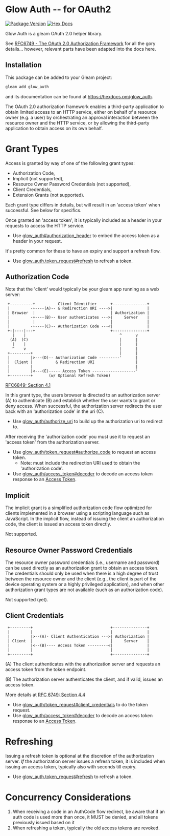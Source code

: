 # Glow Auth -- for OAuth2

[![Package Version](https://img.shields.io/hexpm/v/glow_auth)](https://hex.pm/packages/glow_auth)
[![Hex Docs](https://img.shields.io/badge/hex-docs-ffaff3)](https://hexdocs.pm/glow_auth/)

Glow Auth is a gleam OAuth 2.0 helper library.

See [RFC6749 - The OAuth 2.0 Authorization Framework](https://datatracker.ietf.org/doc/html/rfc6749)
for all the gory details... however, relevant parts have been adapted
into the docs here.

## Installation

This package can be added to your Gleam project:

```sh
gleam add glow_auth
```

and its documentation can be found at <https://hexdocs.pm/glow_auth>.

The OAuth 2.0 authorization framework enables a third-party
application to obtain limited access to an HTTP service, either on
behalf of a resource owner (e.g. a user) by orchestrating an approval
interaction between the resource owner and the HTTP service, or by
allowing the third-party application to obtain access on its own behalf.


# Grant Types

Access is granted by way of one of the following grant types:

 * Authorization Code, 
 * Implicit (not supported),
 * Resource Owner Password Credentials (not supported), 
 * Client Credentials,
 * Extension Grants (not supported).

Each grant type differs in details, but will result in an 'access token'
when successful. See below for specifics.

Once granted an 'access token', it is typically included as a header
in your requests to access the HTTP service.

 * Use [glow_auth#authorization_header](./glow_auth.html#authorization_header)
   to embed the access token as a header in your request.

It's pretty common for these to have an expiry and support a refresh flow.

 * Use [glow_auth.token_request#refresh](./glow_auth/token_request.html#refresh)
   to refresh a token.

## Authorization Code

Note that the 'client' would typically be your gleam app running as a
web server:

     +----------+          Client Identifier      +---------------+
     |         -+----(A)-- & Redirection URI ---->|               |
     | Browser  |                                 | Authorization |
     |         -+----(B)-- User authenticates --->|     Server    |
     |          |                                 |               |
     |         -+----(C)-- Authorization Code ---<|               |
     +-|----|---+                                 +---------------+
       |    |                                         ^      v
      (A)  (C)                                        |      |
       |    |                                         |      |
       ^    v                                         |      |
     +---------+                                      |      |
     |         |>---(D)-- Authorization Code ---------'      |
     |  Client |          & Redirection URI                  |
     |         |                                             |
     |         |<---(E)----- Access Token -------------------'
     +---------+       (w/ Optional Refresh Token)

[RFC6849: Section 4.1]( https://datatracker.ietf.org/doc/html/rfc6749#section-4.1 )

In this grant type, the users browser is directed to an authorization
server (A) to authenticate (B) and establish whether the user wants to
grant or deny access. When successful, the authorization server
redirects the user back with an 'authorization code' in the uri (C).

 * Use [glow_auth/authorize_uri](./glow_auth/authorize_uri.html) to build up the
   authorization uri to redirect to. 

After receiving the 'authorization code' you must use it to request an
'access token' from the authorization server.

 * Use [glow_auth/token_request#authorize_code](./glow_auth/token_request.html#authorize_code)
   to request an access token.
   * Note: must include the redirection URI used to obtain the 'authorization code'.
 * Use [glow_auth/access_token#decoder](./glow_auth/access_token.html#decoder)
   to decode an access token response to an [Access Token](./glow_auth/access_token.html#AccessToken).

## Implicit

The implicit grant is a simplified authorization code flow optimized
for clients implemented in a browser using a scripting language such
as JavaScript.  In the implicit flow, instead of issuing the client
an authorization code, the client is issued an access token directly.

Not supported.


## Resource Owner Password Credentials

The resource owner password credentials (i.e., username and password)
can be used directly as an authorization grant to obtain an access
token.  The credentials should only be used when there is a high
degree of trust between the resource owner and the client (e.g., the
client is part of the device operating system or a highly privileged
application), and when other authorization grant types are not
available (such as an authorization code).

Not supported (yet).


## Client Credentials

     +---------+                                  +---------------+
     |         |                                  |               |
     |         |>--(A)- Client Authentication --->| Authorization |
     | Client  |                                  |     Server    |
     |         |<--(B)---- Access Token ---------<|               |
     |         |                                  |               |
     +---------+                                  +---------------+

   (A)  The client authenticates with the authorization server and
        requests an access token from the token endpoint.

   (B)  The authorization server authenticates the client, and if valid,
        issues an access token.

More details at [RFC 6749: Section 4.4](https://datatracker.ietf.org/doc/html/rfc6749#section-4.4)

 * Use [glow_auth/token_request#client_credentials](./glow_auth/token_request.html#client_credentials)
   to do the token request.
 * Use [glow_auth/access_token#decoder](./glow_auth/access_token.html#decoder)
   to decode an access token response to an [Access Token](./glow_auth/access_token.html#AccessToken).

# Refreshing

Issuing a refresh token is optional at the discretion of the
authorization server.  _If_ the authorization server issues a refresh
token, it is included when issuing an access token, typically also with
seconds till expiry.

 * Use [glow_auth.token_request#refresh](./glow_auth/token_request.html#refresh)
   to refresh a token.


# Concurrency Considerations

 1. When receiving a code in an AuthCode flow redirect, be aware that if an
    auth code is used more than once, it MUST be denied, and all tokens
    previously issued based on it
 1. When refreshing a token, typically the old access tokens are revoked.
